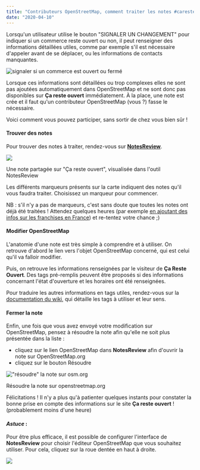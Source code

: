 ```yaml
---
title: "Contributeurs OpenStreetMap, comment traiter les notes #caresteouvert ?"
date: "2020-04-10"
---
```


Lorsqu'un utilisateur utilise le bouton "SIGNALER UN CHANGEMENT" pour indiquer si un commerce reste ouvert ou non, il peut renseigner des informations détaillées utiles, comme par exemple s'il est nécessaire d'appeler avant de se déplacer, ou les informations de contacts manquantes.

![signaler si un commerce est ouvert ou fermé](images/image-2.png)

Lorsque ces informations sont détaillées ou trop complexes elles ne sont pas ajoutées automatiquement dans OpenStreetMap et ne sont donc pas disponibles sur **Ça reste ouvert** immédiatement. À la place, une note est crée et il faut qu'un contributeur OpenStreetMap (vous ?) fasse le nécessaire.

Voici comment vous pouvez participer, sans sortir de chez vous bien sûr !

#### Trouver des notes

Pour trouver des notes à traiter, rendez-vous sur **[NotesReview](https://ent8r.github.io/NotesReview/?query=%23caresteouvert&limit=10000&from=2020-03-23)**.

![](images/image-3.png)

Une note partagée sur "Ça reste ouvert", visualisée dans l'outil NotesReview

Les différents marqueurs présents sur la carte indiquent des notes qu'il vous faudra traiter. Choisissez un marqueur pour commencer.

NB : s'il n'y a pas de marqueurs, c'est sans doute que toutes les notes ont déjà été traitées ! Attendez quelques heures (par exemple [en ajoutant des infos sur les franchises en France](https://blog.caresteouvert.fr/contributeurs-openstreetmap-aidez-nous-a-completer-la-carte-de-france-des-commerces-franchises/)) et re-tentez votre chance ;)

#### Modifier OpenStreetMap

L'anatomie d'une note est très simple à comprendre et à utiliser. On retrouve d'abord le lien vers l'objet OpenStreetMap concerné, qui est celui qu'il va falloir modifier.

Puis, on retrouve les informations renseignées par le visiteur de **Ça Reste Ouvert**. Des tags pré-remplis peuvent être proposés si des informations concernant l'état d'ouverture et les horaires ont été renseignées.

Pour traduire les autres informations en tags utiles, rendez-vous sur la [documentation du wiki](https://wiki.openstreetmap.org/wiki/FR:Key:opening_hours:covid19#Utilisation), qui détaille les tags à utiliser et leur sens.

#### Fermer la note

Enfin, une fois que vous avez envoyé votre modification sur OpenStreetMap, pensez à résoudre la note afin qu'elle ne soit plus présentée dans la liste :

- cliquez sur le lien OpenStreetMap dans **NotesReview** afin d'ouvrir la note sur OpenStreetMap.org
- cliquez sur le bouton Résoudre

!["résoudre" la note sur osm.org](images/image-5.png)

Résoudre la note sur openstreetmap.org

Félicitations ! Il n'y a plus qu'à patienter quelques instants pour constater la bonne prise en compte des informations sur le site **Ça reste ouvert** ! (probablement moins d'une heure)

#### **_Astuce_** :

Pour être plus efficace, il est possible de configurer l'interface de **NotesReview** pour choisir l'éditeur OpenStreetMap que vous souhaitez utiliser. Pour cela, cliquez sur la roue dentée en haut à droite.

![](images/image-4.png)
